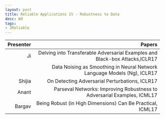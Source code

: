 ```yaml
---
layout: post
title: Reliable Applications IV - Robustness to Data
desc: W9
tags:
- 3Reliable
---
```




| Presenter | Papers |
| -----: | ----------: |
| Ji | Delving into Transferable Adversarial Examples and Black-box Attacks,ICLR17 |
|  | Data Noising as Smoothing in Neural Network Language Models (Ng), ICLR17 |
| Shijia | On Detecting Adversarial Perturbations, ICLR17 |
| Anant | Parseval Networks: Improving Robustness to Adversarial Examples, ICML17 |
| Bargav | Being Robust (in High Dimensions) Can Be Practical, ICML17 |
